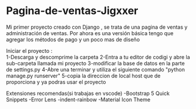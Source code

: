# Pagina-de-ventas-Jigxxer
Mi primer proyecto creado con Django , se trata de una pagina de ventas y administración de ventas. Por ahora es una versión básica tengo que agregar los métodos de pago y un poco mas de diseño 

Iniciar el proyecto :  
1-Descarga y descomprime la carpeta
2-Entra a tu editor de codigi y abre la sub-carpeta llamada mi proyecto 
3-modificar la base de datos en la parte de settings.py
4-Abre una terminar y utiliza el siguiente comando "python manage.py runserver"
5-copia la direccion de local host que de proporciona y ya podras usar el proyecto


Extensiones recomendas(si trabajas en vscode)
-Bootstrap 5 Quick Snippets
-Error Lens
-indent-rainbow
-Material Icon Theme

